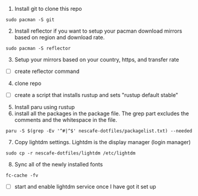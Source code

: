1. Install git to clone this repo 
````
sudo pacman -S git
``````
2. Install reflector if you want to setup your pacman download mirrors based on region and download rate. 

````
sudo pacman -S reflector
``````
3. Setup your mirrors based on your country, https, and transfer rate
- [ ] create reflector command
4. clone repo
- [ ] create a script that installs rustup and sets "rustup default stable"
5. Install paru using rustup
6. install all the packages in the package file. The grep part excludes the comments and the whitespace in the file. 
````
paru -S $(grep -Ev '^#|^$' nescafe-dotfiles/packagelist.txt) --needed
````
7. Copy lightdm settings. Lightdm is the display manager (login manager)
````
sudo cp -r nescafe-dotfiles/lightdm /etc/lightdm
````
8. Sync all of the newly installed fonts
````
fc-cache -fv
````

- [ ] start and enable lightdm service once I have got it set up

